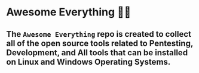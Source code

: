 # Awesome Everything 👾👾
The `Awesome Everything` repo is created to collect all of the open source tools related to Pentesting, Development, and All tools that can be installed on Linux and Windows Operating Systems.
----
